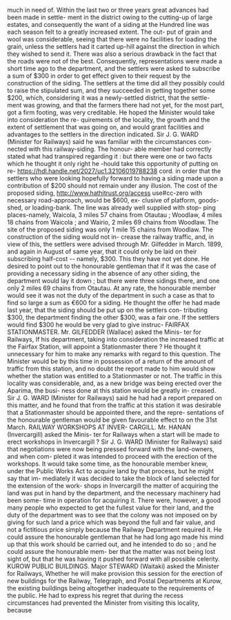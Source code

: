 much in need of. Within the last two or three years great advances had been made in settle- ment in the district owing to the cutting-up of large estates, and consequently the want of a siding at the Hundred line was each season felt to a greatly increased extent. The out- put of grain and wool was considerable, seeing that there were no facilities for loading the grain, unless the settlers had it carted up-hill against the direction in which they wished to send it. There was also a serious drawback in the fact that the roads were not of the best. Consequently, representations were made a short time ago to the department, and the settlers were asked to subscribe a sum of $300 in order to get effect given to their request by the construction of the siding. The settlers at the time did all they possibly could to raise the stipulated sum, and they succeeded in getting together some $200, which, considering it was a newly-settled district, that the settle- ment was growing, and that the farmers there had not yet, for the most part, got a firm footing, was very creditable. He hoped the Minister would take into consideration the re- quirements of the locality, the growth and the extent of settlement that was going on, and would grant facilities and advantages to the settlers in the direction indicated. Sir J. G. WARD (Minister for Railways) said he was familiar with the circumstances con- nected with this railway-siding. The honour- able member had correctly stated what had transpired regarding it : but there were one or two facts which he thought it only right he -hould take this opportunity of putting on re- https://hdl.handle.net/2027/uc1.32106019788238 cord. in order that the settlers who were looking hopefully forward to having a siding made upon a contribution of $200 should not remain under any illusion. The cost of the proposed siding, http://www.hathitrust.org/access use#cc-zero with necessary road-approach, would be $600, ex- clusive of platform, goods-shed, or loading-bank. The line was already well supplied with stop- ping places-namely, Waicola, 3 miles 57 chains from Otautau ; Woodlaw, 4 miles 18 chains from Waicola ; and Wairio, 2 miles 69 chains from Woodlaw. The site of the proposed siding was only 1 mile 15 chains from Woodlaw. The construction of the siding would not in- crease the railway traffic, and, in view of this, the settlers were advised through Mr. Gilfedder in March. 1899, and again in August of same year, that it could only be laid on their subscribing half-cost -- namely, $300. This they have not yet done. He desired to point out to the honourable gentleman that if it was the case of providing a necessary siding in the absence of any other siding, the department would lay it down ; but there were three sidings there, and one only 2 miles 69 chains from Otautau. At any rate, the honourable member would see it was not the duty of the department in such a case as that to find so large a sum as €600 for a siding. He thought the offer he had made last year, that the siding should be put up on the settlers con- tributing $300, the department finding the other $300, was a fair one. If the settlers would find $300 he would be very glad to give instruc- FAIRFAX STATIONMASTER. Mr. GILFEDDER (Wallace) asked the Minis- ter for Railways, If his department, taking into consideration the increased traffic at the Fairfax Station, will appoint a Stationmaster there ? He thought it unnecessary for him to make any remarks with regard to this question. The Minister would be by this time in possession of a return of the amount of traffic from this station, and no doubt the report made to him would show whether the station was entitled to a Stationmaster or not. The traffic in this locality was considerable, and, as a new bridge was being erected over the Aparima, the busi- ness done at this station would be greatly in- creased. Sir J. G. WARD (Minister for Railways) said he had had a report prepared on this matter, and he found that from the traffic at this station it was desirable that a Stationmaster should be appointed there, and the repre- sentations of the honourable gentleman would be given favourable effect to on the 31st March. RAILWAY WORKSHOPS AT INVER- CARGILL. Mr. HANAN (Invercargill) asked the Minis- ter for Railways when a start will be made to erect workshops in Invercargill ? Sir J. G. WARD (Minister for Railways) said that negotiations were now being pressed forward with the land-owners, and when com- pleted it was intended to proceed with the erection of the workshops. It would take some time, as the honourable member knew, under the Public Works Act to acquire land by that process, but he might say that im- mediately it was decided to take the block of land selected for the extension of the work- shops in Invercargill the matter of acquiring the land was put in hand by the department, and the necessary machinery had been some- time in operation for acquiring it. There were, however, a good many people who expected to get the fullest value for their land, and the duty of the department was to see that the colony was not imposed on by giving for such land a price which was beyond the full and fair value, and not a fictitious price simply because the Railway Department required it. He could assure the honourable gentleman that he had long ago made his mind up that this work should be carried out, and he intended to do so ; and he could assure the honourable mem- ber that the matter was not being lost sight of, but that he was having it pushed forward with all possible celerity. KUROW PUBLIC BUILDINGS. Major STEWARD (Waitaki) asked the Minister for Railways, Whether he will make provision this session for the erection of new buildings for the Railway, Telegraph, and Postal Departments at Kurow, the existing buildings being altogether inadequate to the requirements of the public. He had to express his regret that during the recess circumstances had prevented the Minister from visiting this locality, because 